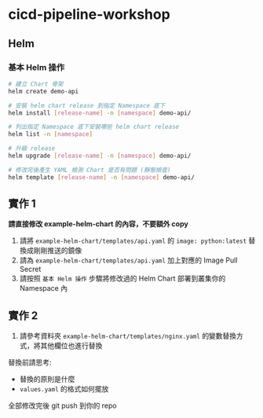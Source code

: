 # cicd-pipeline-workshop

## Helm

### 基本 Helm 操作

```bash
# 建立 Chart 骨架
helm create demo-api

# 安裝 helm chart release 到指定 Namespace 底下
helm install [release-name] -n [namespace] demo-api/

# 列出指定 Namespace 底下安裝哪些 helm chart release
helm list -n [namespace]

# 升級 release
helm upgrade [release-name] -n [namespace] demo-api/

# 修改完後產生 YAML 檢測 Chart 是否有問題 (靜態檢查)
helm template [release-name] -n [namespace] demo-api/
```

## 實作 1

**請直接修改 example-helm-chart 的內容，不要額外 copy**

1. 請將 `example-helm-chart/templates/api.yaml` 的 `image: python:latest` 替換成剛剛推送的鏡像
2. 請為 `example-helm-chart/templates/api.yaml` 加上對應的 Image Pull Secret
3. 請按照 `基本 Helm 操作` 步驟將修改過的 Helm Chart 部署到叢集你的 Namespace 內

## 實作 2

1. 請參考資料夾 `example-helm-chart/templates/nginx.yaml` 的變數替換方式，將其他欄位也進行替換

替換前請思考:
  - 替換的原則是什麼
  - `values.yaml` 的格式如何擺放

全部修改完後 git push 到你的 repo